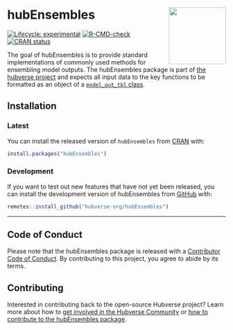 
<!-- README.md is generated from README.Rmd. Please edit that file -->

# hubEnsembles <img src="man/figures/logo.png" align="right" height="131" alt="" />

<!-- badges: start -->

[![Lifecycle:
experimental](https://img.shields.io/badge/lifecycle-experimental-orange.svg)](https://lifecycle.r-lib.org/articles/stages.html#experimental)
[![R-CMD-check](https://github.com/hubverse-org/hubEnsembles/actions/workflows/R-CMD-check.yaml/badge.svg)](https://github.com/hubverse-org/hubEnsembles/actions/workflows/R-CMD-check.yaml)
[![CRAN
status](https://www.r-pkg.org/badges/version/hubEnsembles)](https://CRAN.R-project.org/package=hubEnsembles)
<!-- badges: end -->

The goal of hubEnsembles is to provide standard implementations of
commonly used methods for ensembling model outputs. The hubEnsembles
package is part of [the hubverse
project](https://docs.hubverse.io/en/latest/) and expects all input data
to the key functions to be formatted as an object of a [`model_out_tbl`
class](https://hubverse-org.github.io/hubUtils/reference/as_model_out_tbl.html).

## Installation

### Latest

You can install the released version of `hubEnsembles` from
[CRAN](https://CRAN.R-project.org) with:

``` r
install.packages("hubEnsembles")
```

### Development

If you want to test out new features that have not yet been released,
you can install the development version of hubEnsembles from
[GitHub](https://github.com/) with:

``` r
remotes::install_github("hubverse-org/hubEnsembles")
```

------------------------------------------------------------------------

## Code of Conduct

Please note that the hubEnsembles package is released with a
[Contributor Code of
Conduct](https://hubverse-org.github.io/hubEnsembles/CODE_OF_CONDUCT.html).
By contributing to this project, you agree to abide by its terms.

## Contributing

Interested in contributing back to the open-source Hubverse project?
Learn more about how to [get involved in the Hubverse
Community](https://docs.hubverse.io/en/latest/overview/contribute.html)
or [how to contribute to the hubEnsembles
package](https://hubverse-org.github.io/hubEnsembles/CONTRIBUTING.html).
